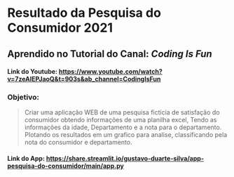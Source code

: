 # Resultado da Pesquisa do Consumidor 2021

## Aprendido no Tutorial do Canal: _Coding Is Fun_
#### Link do Youtube: https://www.youtube.com/watch?v=7zeAIEPJaoQ&t=903s&ab_channel=CodingIsFun

### Objetivo:
> Criar uma aplicação WEB de uma pesquisa ficticia de satisfação do consumidor obtendo informações de uma planilha excel,
> Tendo as informações da idade, Departamento e a nota para o departamento.
> Plotando os resultados em um grafico para analise, classificando pela nota do consumidor e departamento.

#### Link do App: https://share.streamlit.io/gustavo-duarte-silva/app-pesquisa-do-consumidor/main/app.py
